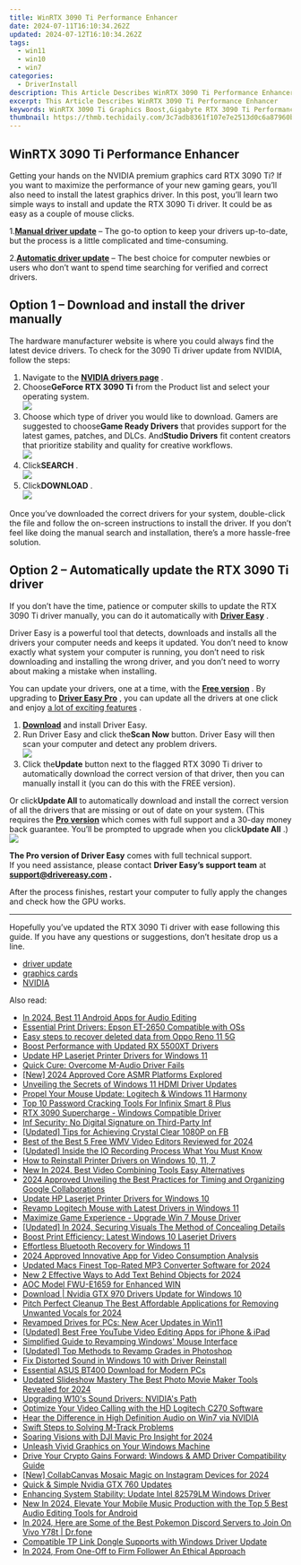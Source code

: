 ```yaml
---
title: WinRTX 3090 Ti Performance Enhancer
date: 2024-07-11T16:10:34.262Z
updated: 2024-07-12T16:10:34.262Z
tags:
  - win11
  - win10
  - win7
categories:
  - DriverInstall
description: This Article Describes WinRTX 3090 Ti Performance Enhancer
excerpt: This Article Describes WinRTX 3090 Ti Performance Enhancer
keywords: WinRTX 3090 Ti Graphics Boost,Gigabyte RTX 3090 Ti Performance Upgrade,High-End GPU Enhancement,Improved RTX 3090 Ti Cooling System,Superior RTX 3090 Ti Overclock Capabilities,Premium WinRTX 3090 Ti Optimization for Gaming,Enhanced Power Efficiency of WinRTX 3090 Ti
thumbnail: https://thmb.techidaily.com/3c7adb8361f107e7e2513d0c6a87960b8e0bf54d4d26d72af2668f6ed0487010.jpg
---
```


## WinRTX 3090 Ti Performance Enhancer

 Getting your hands on the NVIDIA premium graphics card RTX 3090 Ti? If you want to maximize the performance of your new gaming gears, you’ll also need to install the latest graphics driver. In this post, you’ll learn two simple ways to install and update the RTX 3090 Ti driver. It could be as easy as a couple of mouse clicks.

 1.**[Manual driver update](#option1)** – The go-to option to keep your drivers up-to-date, but the process is a little complicated and time-consuming.

 2.**[Automatic driver update](#option2)** – The best choice for computer newbies or users who don’t want to spend time searching for verified and correct drivers.

## Option 1 – Download and install the driver manually

 The hardware manufacturer website is where you could always find the latest device drivers. To check for the 3090 Ti driver update from NVIDIA, follow the steps:

1. Navigate to the **[NVIDIA drivers page](https://www.nvidia.com/download/index.aspx)**  .
2. Choose**GeForce RTX 3090 Ti** from the Product list and select your operating system.  
![](https://images.drivereasy.com/wp-content/uploads/2022/05/3090-ti-manual-1.jpg)
3. Choose which type of driver you would like to download. Gamers are suggested to choose**Game Ready Drivers** that provides support for the latest games, patches, and DLCs. And**Studio Drivers** fit content creators that prioritize stability and quality for creative workflows.  
![](https://images.drivereasy.com/wp-content/uploads/2022/05/3090-ti-manual-2.jpg)
4. Click**SEARCH** .  
![](https://images.drivereasy.com/wp-content/uploads/2022/05/3090-ti-manual-3.jpg)
5. Click**DOWNLOAD** .  
![](https://images.drivereasy.com/wp-content/uploads/2022/05/3090-ti-manual-4.jpg)

 Once you’ve downloaded the correct drivers for your system, double-click the file and follow the on-screen instructions to install the driver. If you don’t feel like doing the manual search and installation, there’s a more hassle-free solution.

## Option 2 – Automatically update the RTX 3090 Ti driver

 If you don’t have the time, patience or computer skills to update the RTX 3090 Ti driver manually, you can do it automatically with **[Driver Easy](https://tools.techidaily.com/drivereasy/download/)**  .

 Driver Easy is a powerful tool that detects, downloads and installs all the drivers your computer needs and keeps it updated. You don’t need to know exactly what system your computer is running, you don’t need to risk downloading and installing the wrong driver, and you don’t need to worry about making a mistake when installing.

 You can update your drivers, one at a time, with the [**Free version**](https://tools.techidaily.com/drivereasy/download/) . By upgrading to [**Driver Easy Pro**](https://tools.techidaily.com/drivereasy/download/) , you can update all the drivers at one click and enjoy [a lot of exciting features](https://tools.techidaily.com/drivereasy/download/) .

1. **[Download](https://tools.techidaily.com/drivereasy/download/)**  and install Driver Easy.
2. Run Driver Easy and click the**Scan Now** button. Driver Easy will then scan your computer and detect any problem drivers.  
![](https://images.drivereasy.com/wp-content/uploads/2022/05/DE-scan-rtx-3090-driver-2.jpg)
3. Click the**Update** button next to the flagged RTX 3090 Ti driver to automatically download the correct version of that driver, then you can manually install it (you can do this with the FREE version).  

 Or click**Update All** to automatically download and install the correct version of all the drivers that are missing or out of date on your system. (This requires the **[Pro version](https://tools.techidaily.com/drivereasy/download/)**  which comes with full support and a 30-day money back guarantee. You’ll be prompted to upgrade when you click**Update All** .)  
![](https://images.drivereasy.com/wp-content/uploads/2022/05/DE-update-rtx-3090-ti-driver-3.jpg)

**The Pro version of Driver Easy** comes with full technical support.  
 If you need assistance, please contact **Driver Easy’s support team** at **[support@drivereasy.com](mailto:support@drivereasy.com) .**

 After the process finishes, restart your computer to fully apply the changes and check how the GPU works.

---

 Hopefully you’ve updated the RTX 3090 Ti driver with ease following this guide. If you have any questions or suggestions, don’t hesitate drop us a line.

* [driver update](https://store.drivereasy.com/order/cart.php?PRODS=4731822&QTY=1&AFFILIATE=108875)
* [graphics cards](https://tools.techidaily.com/drivereasy/download/)
* [NVIDIA](https://tools.techidaily.com/drivereasy/download/)

<ins class="adsbygoogle"
     style="display:block"
     data-ad-format="autorelaxed"
     data-ad-client="ca-pub-7571918770474297"
     data-ad-slot="1223367746"></ins>



<ins class="adsbygoogle"
     style="display:block"
     data-ad-client="ca-pub-7571918770474297"
     data-ad-slot="8358498916"
     data-ad-format="auto"
     data-full-width-responsive="true"></ins>



<span class="atpl-alsoreadstyle">Also read:</span>
<div><ul>
<li><a href="https://audio-shaping.techidaily.com/in-2024-best-11-android-apps-for-audio-editing/"><u>In 2024, Best 11 Android Apps for Audio Editing</u></a></li>
<li><a href="https://driver-install.techidaily.com/essential-print-drivers-epson-et-2650-compatible-with-oss/"><u>Essential Print Drivers: Epson ET-2650 Compatible with OSs</u></a></li>
<li><a href="https://phone-solutions.techidaily.com/easy-steps-to-recover-deleted-data-from-oppo-reno-11-5g-by-fonelab-android-recover-data/"><u>Easy steps to recover deleted data from Oppo Reno 11 5G</u></a></li>
<li><a href="https://driver-install.techidaily.com/boost-performance-with-updated-rx-5500xt-drivers/"><u>Boost Performance with Updated RX 5500XT Drivers</u></a></li>
<li><a href="https://driver-install.techidaily.com/update-hp-laserjet-printer-drivers-for-windows-11/"><u>Update HP Laserjet Printer Drivers for Windows 11</u></a></li>
<li><a href="https://driver-install.techidaily.com/quick-cure-overcome-m-audio-driver-fails/"><u>Quick Cure: Overcome M-Audio Driver Fails</u></a></li>
<li><a href="https://youtube-web.techidaily.com/024-approved-core-asmr-platforms-explored/"><u>[New] 2024 Approved  Core ASMR Platforms Explored</u></a></li>
<li><a href="https://driver-install.techidaily.com/unveiling-the-secrets-of-windows-11-hdmi-driver-updates/"><u>Unveiling the Secrets of Windows 11 HDMI Driver Updates</u></a></li>
<li><a href="https://driver-install.techidaily.com/propel-your-mouse-update-logitech-and-windows-11-harmony/"><u>Propel Your Mouse Update: Logitech & Windows 11 Harmony</u></a></li>
<li><a href="https://unlock-android.techidaily.com/top-10-password-cracking-tools-for-infinix-smart-8-plus-by-drfone-android/"><u>Top 10 Password Cracking Tools For Infinix Smart 8 Plus</u></a></li>
<li><a href="https://driver-install.techidaily.com/rtx-3090-supercharge-windows-compatible-driver/"><u>RTX 3090 Supercharge - Windows Compatible Driver</u></a></li>
<li><a href="https://driver-install.techidaily.com/inf-security-no-digital-signature-on-third-party-inf/"><u>Inf Security: No Digital Signature on Third-Party Inf</u></a></li>
<li><a href="https://facebook-video-recording.techidaily.com/updated-tips-for-achieving-crystal-clear-1080p-on-fb/"><u>[Updated] Tips for Achieving Crystal Clear 1080P on FB</u></a></li>
<li><a href="https://ai-vdieo-software.techidaily.com/best-of-the-best-5-free-wmv-video-editors-reviewed-for-2024/"><u>Best of the Best 5 Free WMV Video Editors Reviewed for 2024</u></a></li>
<li><a href="https://screen-recording.techidaily.com/updated-inside-the-io-recording-process-what-you-must-know/"><u>[Updated] Inside the IO Recording Process  What You Must Know</u></a></li>
<li><a href="https://driver-install.techidaily.com/how-to-reinstall-printer-drivers-on-windows-10-11-7/"><u>How to Reinstall Printer Drivers on Windows 10, 11, 7</u></a></li>
<li><a href="https://ai-driven-video-production.techidaily.com/new-in-2024-best-video-combining-tools-easy-alternatives/"><u>New In 2024, Best Video Combining Tools Easy Alternatives</u></a></li>
<li><a href="https://screen-capture.techidaily.com/2024-approved-unveiling-the-best-practices-for-timing-and-organizing-google-collaborations/"><u>2024 Approved  Unveiling the Best Practices for Timing and Organizing Google Collaborations</u></a></li>
<li><a href="https://driver-install.techidaily.com/update-hp-laserjet-printer-drivers-for-windows-10/"><u>Update HP Laserjet Printer Drivers for Windows 10</u></a></li>
<li><a href="https://driver-install.techidaily.com/revamp-logitech-mouse-with-latest-drivers-in-windows-11/"><u>Revamp Logitech Mouse with Latest Drivers in Windows 11</u></a></li>
<li><a href="https://driver-install.techidaily.com/maximize-game-experience-upgrade-win-7-mouse-driver/"><u>Maximize Game Experience - Upgrade Win 7 Mouse Driver</u></a></li>
<li><a href="https://screen-capture.techidaily.com/updated-in-2024-securing-visuals-the-method-of-concealing-details/"><u>[Updated] In 2024, Securing Visuals  The Method of Concealing Details</u></a></li>
<li><a href="https://driver-install.techidaily.com/boost-print-efficiency-latest-windows-10-laserjet-drivers/"><u>Boost Print Efficiency: Latest Windows 10 Laserjet Drivers</u></a></li>
<li><a href="https://driver-install.techidaily.com/effortless-bluetooth-recovery-for-windows-11/"><u>Effortless Bluetooth Recovery for Windows 11</u></a></li>
<li><a href="https://some-knowledge.techidaily.com/2024-approved-innovative-app-for-video-consumption-analysis/"><u>2024 Approved  Innovative App for Video Consumption Analysis</u></a></li>
<li><a href="https://ai-video-apps.techidaily.com/updated-macs-finest-top-rated-mp3-converter-software-for-2024/"><u>Updated Macs Finest Top-Rated MP3 Converter Software for 2024</u></a></li>
<li><a href="https://ai-video-editing.techidaily.com/new-2-effective-ways-to-add-text-behind-objects-for-2024/"><u>New 2 Effective Ways to Add Text Behind Objects for 2024</u></a></li>
<li><a href="https://driver-install.techidaily.com/aoc-model-fwu-e1659-for-enhanced-win/"><u>AOC Model FWU-E1659 for Enhanced WIN</u></a></li>
<li><a href="https://driver-install.techidaily.com/download-nvidia-gtx-970-drivers-update-for-windows-10/"><u>Download | Nvidia GTX 970 Drivers Update for Windows 10</u></a></li>
<li><a href="https://voice-adjusting.techidaily.com/pitch-perfect-cleanup-the-best-affordable-applications-for-removing-unwanted-vocals-for-2024/"><u>Pitch Perfect Cleanup The Best Affordable Applications for Removing Unwanted Vocals for 2024</u></a></li>
<li><a href="https://driver-install.techidaily.com/revamped-drives-for-pcs-new-acer-updates-in-win11/"><u>Revamped Drives for PCs: New Acer Updates in Win11</u></a></li>
<li><a href="https://youtube-zero.techidaily.com/ed-best-free-youtube-video-editing-apps-for-iphone-and-ipad/"><u>[Updated] Best Free YouTube Video Editing Apps for iPhone & iPad</u></a></li>
<li><a href="https://driver-install.techidaily.com/simplified-guide-to-revamping-windows-mouse-interface/"><u>Simplified Guide to Revamping Windows' Mouse Interface</u></a></li>
<li><a href="https://some-approaches.techidaily.com/updated-top-methods-to-revamp-grades-in-photoshop/"><u>[Updated] Top Methods to Revamp Grades in Photoshop</u></a></li>
<li><a href="https://driver-install.techidaily.com/fix-distorted-sound-in-windows-10-with-driver-reinstall/"><u>Fix Distorted Sound in Windows 10 with Driver Reinstall</u></a></li>
<li><a href="https://driver-install.techidaily.com/essential-asus-bt400-download-for-modern-pcs/"><u>Essential ASUS BT400 Download for Modern PCs</u></a></li>
<li><a href="https://smart-video-editing.techidaily.com/updated-slideshow-mastery-the-best-photo-movie-maker-tools-revealed-for-2024/"><u>Updated Slideshow Mastery The Best Photo Movie Maker Tools Revealed for 2024</u></a></li>
<li><a href="https://driver-install.techidaily.com/upgrading-w10s-sound-drivers-nvidias-path/"><u>Upgrading W10's Sound Drivers: NVIDIA's Path</u></a></li>
<li><a href="https://driver-install.techidaily.com/optimize-your-video-calling-with-the-hd-logitech-c270-software/"><u>Optimize Your Video Calling with the HD Logitech C270 Software</u></a></li>
<li><a href="https://driver-install.techidaily.com/hear-the-difference-in-high-definition-audio-on-win7-via-nvidia/"><u>Hear the Difference in High Definition Audio on Win7 via NVIDIA</u></a></li>
<li><a href="https://driver-install.techidaily.com/swift-steps-to-solving-m-track-problems/"><u>Swift Steps to Solving M-Track Problems</u></a></li>
<li><a href="https://extra-support.techidaily.com/soaring-visions-with-dji-mavic-pro-insight-for-2024/"><u>Soaring Visions with DJI Mavic Pro Insight for 2024</u></a></li>
<li><a href="https://driver-install.techidaily.com/unleash-vivid-graphics-on-your-windows-machine/"><u>Unleash Vivid Graphics on Your Windows Machine</u></a></li>
<li><a href="https://driver-install.techidaily.com/drive-your-crypto-gains-forward-windows-and-amd-driver-compatibility-guide/"><u>Drive Your Crypto Gains Forward: Windows & AMD Driver Compatibility Guide</u></a></li>
<li><a href="https://instagram-video-files.techidaily.com/new-collabcanvas-mosaic-magic-on-instagram-devices-for-2024/"><u>[New] CollabCanvas  Mosaic Magic on Instagram Devices for 2024</u></a></li>
<li><a href="https://driver-install.techidaily.com/quick-and-simple-nvidia-gtx-760-updates/"><u>Quick & Simple Nvidia GTX 760 Updates</u></a></li>
<li><a href="https://driver-install.techidaily.com/enhancing-system-stability-update-intel-82579lm-windows-driver/"><u>Enhancing System Stability: Update Intel 82579LM Windows Driver</u></a></li>
<li><a href="https://audio-shaping.techidaily.com/new-in-2024-elevate-your-mobile-music-production-with-the-top-5-best-audio-editing-tools-for-android/"><u>New In 2024, Elevate Your Mobile Music Production with the Top 5 Best Audio Editing Tools for Android</u></a></li>
<li><a href="https://change-location.techidaily.com/in-2024-here-are-some-of-the-best-pokemon-discord-servers-to-join-on-vivo-y78t-drfone-by-drfone-virtual-android/"><u>In 2024, Here are Some of the Best Pokemon Discord Servers to Join On Vivo Y78t | Dr.fone</u></a></li>
<li><a href="https://driver-install.techidaily.com/compatible-tp-link-dongle-supports-with-windows-driver-update/"><u>Compatible TP Link Dongle Supports with Windows Driver Update</u></a></li>
<li><a href="https://youtube-help.techidaily.com/in-2024-from-one-off-to-firm-follower-an-ethical-approach/"><u>In 2024, From One-Off to Firm Follower  An Ethical Approach</u></a></li>
</ul></div>
